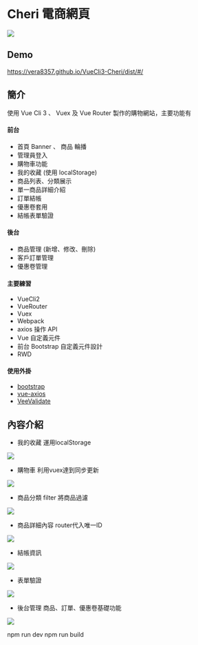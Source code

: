 
# Cheri 電商網頁

![](https://vera8357.github.io/VueCli3-Cheri/dist/img/dome/home-1.png)

## Demo
https://vera8357.github.io/VueCli3-Cheri/dist/#/

## 簡介
使用 Vue Cli 3 、 Vuex 及 Vue Router 製作的購物網站，主要功能有

#### 前台
* 首頁 Banner 、 商品 輪播
* 管理員登入
* 購物車功能
* 我的收藏 (使用 localStorage)
* 商品列表、分類展示
* 單一商品詳細介紹
* 訂單結帳
* 優惠卷套用
* 結帳表單驗證

#### 後台
* 商品管理 (新增、修改、刪除)
* 客戶訂單管理
* 優惠卷管理

#### 主要練習
+ VueCli2
+ VueRouter
+ Vuex
+ Webpack
+ axios 操作 API
+ Vue 自定義元件
+ 前台 Bootstrap 自定義元件設計
+ RWD

#### 使用外掛
+ [bootstrap](https://bootstrap.hexschool.com/)
+ [vue-axios](https://www.npmjs.com/package/vue-axios)
+ [VeeValidate](https://baianat.github.io/vee-validate/)

## 內容介紹
- 我的收藏 運用localStorage

![](https://vera8357.github.io/VueCli3-Cheri/dist/img/dome/home-2.png)

- 購物車 利用vuex達到同步更新

![](https://vera8357.github.io/VueCli3-Cheri/dist/img/dome/home-3.png)

- 商品分類 filter 將商品過濾

![](https://vera8357.github.io/VueCli3-Cheri/dist/img/dome/home-4.png)

- 商品詳細內容 router代入唯一ID

![](https://vera8357.github.io/VueCli3-Cheri/dist/img/dome/home-5.png)

- 結帳資訊

![](https://vera8357.github.io/VueCli3-Cheri/dist/img/dome/home-6.png)

- 表單驗證

![](https://vera8357.github.io/VueCli3-Cheri/dist/img/dome/home-7.png)

- 後台管理 商品、訂單、優惠卷基礎功能

![](https://vera8357.github.io/VueCli3-Cheri/dist/img/dome/home-8.png)

npm run dev
npm run build
<!-- npm run serve npm run build -->
